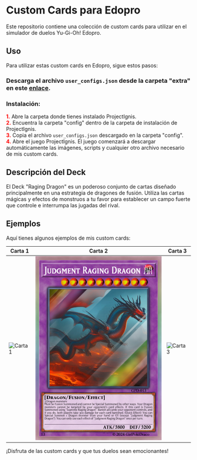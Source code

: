 # Custom Cards para Edopro

Este repositorio contiene una colección de custom cards para utilizar en el simulador de duelos Yu-Gi-Oh! Edopro.

## Uso

Para utilizar estas custom cards en Edopro, sigue estos pasos:

### Descarga el archivo `user_configs.json` desde la carpeta "extra" en este [enlace](https://github.com/LucianoGamerPro/GPDcustomEdopro/blob/main/extra/user_configs.json).

### Instalación:

<span style="color:red">**1.**</span> Abre la carpeta donde tienes instalado ProjectIgnis.  
<span style="color:red">**2.**</span> Encuentra la carpeta "config" dentro de la carpeta de instalación de ProjectIgnis.  
<span style="color:red">**3.**</span> Copia el archivo `user_configs.json` descargado en la carpeta "config".  
<span style="color:red">**4.**</span> Abre el juego ProjectIgnis. El juego comenzará a descargar automáticamente las imágenes, scripts y cualquier otro archivo necesario de mis custom cards.

## Descripción del Deck

El Deck "Raging Dragon" es un poderoso conjunto de cartas diseñado principalmente en una estrategia de dragones de fusión. Utiliza las cartas mágicas y efectos de monstruos a tu favor para establecer un campo fuerte que controle e interrumpa las jugadas del rival.

## Ejemplos

Aquí tienes algunos ejemplos de mis custom cards:

| Carta 1 | Carta 2 | Carta 3 |
| ------- | ------- | ------- |
| ![Carta 1](https://github.com/LucianoGamerPro/GPDcustomEdopro/blob/main/pics/12.png) | ![Carta 2](https://github.com/GirlPokiDraco/GPDcustomEdopro/blob/main/pics/13.png) | ![Carta 3](https://github.com/LucianoGamerPro/GPDcustomEdopro/blob/main/pics/8.png) |

¡Disfruta de las custom cards y que tus duelos sean emocionantes!
